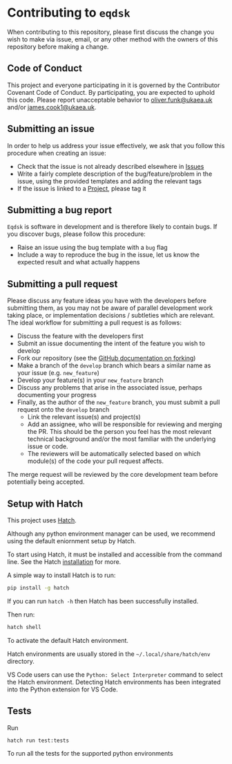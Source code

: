 # Contributing to ``eqdsk``

When contributing to this repository, please first discuss the change you wish to make
via issue, email, or any other method with the owners of this repository before making a
change.

## Code of Conduct

This project and everyone participating in it is governed by the  Contributor Covenant
Code of Conduct. By participating, you are expected to uphold this code. Please report
unacceptable behavior to [oliver.funk@ukaea.uk](mailto:olive.funk@ukaea.uk) and/or [james.cook1@ukaea.uk](mailto:james.cook1@ukaea.uk).

## Submitting an issue

In order to help us address your issue effectively, we ask that you follow this
procedure when creating an issue:

* Check that the issue is not already described elsewhere in [Issues
  ](https://github.com/Fusion-Power-Plant-Framework/eqdsk/issues)
* Write a fairly complete description of the bug/feature/problem in the issue, using
  the provided templates and adding the relevant tags
* If the issue is linked to a [Project](https://github.com/Fusion-Power-Plant-Framework/eqdsk/projects), please tag it

## Submitting a bug report

``Eqdsk`` is software in development and is therefore likely to contain bugs. If you
discover bugs, please follow this procedure:

* Raise an issue using the bug template with a `bug` flag
* Include a way to reproduce the bug in the issue, let us know the expected result and
  what actually happens

## Submitting a pull request

Please discuss any feature ideas you have with the developers before submitting them, as
you may not be aware of parallel development work taking place, or implementation
decisions / subtleties which are relevant. The ideal workflow for submitting a pull
request is as follows:

* Discuss the feature with the developers first
* Submit an issue documenting the intent of the feature you wish to develop
* Fork our repository (see the [GitHub documentation on forking](https://docs.github.com/en/pull-requests/collaborating-with-pull-requests/working-with-forks))
* Make a branch of the `develop` branch which bears a similar name as your issue (e.g.
  `new_feature`)
* Develop your feature(s) in your `new_feature` branch
* Discuss any problems that arise in the associated issue, perhaps documenting your
  progress
* Finally, as the author of the `new_feature` branch, you must submit a pull request
  onto the `develop` branch
  * Link the relevant issue(s) and project(s)
  * Add an assignee, who will be responsible for reviewing and merging the PR. This
    should be the person you feel has the most relevant technical background and/or the
    most familiar with the underlying issue or code.
  * The reviewers will be automatically selected based on which module(s) of the code your pull request affects.

The merge request will be reviewed by the core development team before potentially being accepted.

## Setup with Hatch

This project uses [Hatch](https://hatch.pypa.io/latest/).

Although any python environment manager can be used, we recommend using the default eniornment setup by Hatch.

To start using Hatch, it must be installed and accessible from the command line. See the Hatch [installation](https://hatch.pypa.io/latest/install/) for more.

A simple way to install Hatch is to run:

```bash
pip install -g hatch
```

If you can run `hatch -h` then Hatch has been successfully installed.

Then run:

```bash
hatch shell
```

To activate the default Hatch environment.

Hatch environments are usually stored in the `~/.local/share/hatch/env` directory.

VS Code users can use the `Python: Select Interpreter` command to select the Hatch environment.
Detecting Hatch environments has been integrated into the Python extension for VS Code.

## Tests

Run

```bash
hatch run test:tests
```

To run all the tests for the supported python environments
